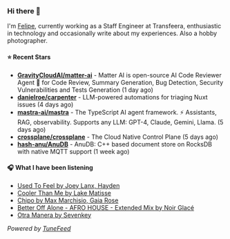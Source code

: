 ### Hi there 👋

I'm [Felipe](https://felipevm.com), currently working as a Staff Engineer at Transfeera, enthusiastic in technology and occasionally write about my experiences. Also a hobby photographer.

#### ⭐ Recent Stars
- **[GravityCloudAI/matter-ai](https://github.com/GravityCloudAI/matter-ai)** - Matter AI is open-source AI Code Reviewer Agent 🤖 for Code Review, Summary Generation, Bug Detection, Security Vulnerabilities and Tests Generation (1 day ago)
- **[danielroe/carpenter](https://github.com/danielroe/carpenter)** - LLM-powered automations for triaging Nuxt issues (4 days ago)
- **[mastra-ai/mastra](https://github.com/mastra-ai/mastra)** - The TypeScript AI agent framework. ⚡ Assistants, RAG, observability. Supports any LLM: GPT-4, Claude, Gemini, Llama. (5 days ago)
- **[crossplane/crossplane](https://github.com/crossplane/crossplane)** - The Cloud Native Control Plane (5 days ago)
- **[hash-anu/AnuDB](https://github.com/hash-anu/AnuDB)** - AnuDB: C&#43;&#43; based document store on RocksDB with native MQTT support (1 week ago)

#### 🎧 What I have been listening
- [Used To Feel by Joey Lanx, Hayden](https://open.spotify.com/track/2XuuXl4spPGi7iJQ4yaLSk)
- [Cooler Than Me by Lake Matisse](https://open.spotify.com/track/1J9kvFC7IR259hJXTvzQvF)
- [Chipo by Max Marchisio, Gaia Rose](https://open.spotify.com/track/7hXjr0VFJPV2DW228p4QTM)
- [Better Off Alone - AFRO HOUSE - Extended Mix by Noir Glacé](https://open.spotify.com/track/1eBr31rBdyBS2O0o5RbJMC)
- [Otra Manera by Sevenkey](https://open.spotify.com/track/3kRpGG38jtGy4pH9juzyuI)

_Powered by [TuneFeed](https://tunefeed.app?ref=github.com)_
